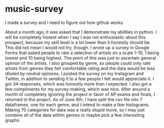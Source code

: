 # music-survey
I made a survey and I need to figure out how github works.

About a month ago, it was asked that I demonstrate my abilities in python. I will be completely honest when I say I was not enthusiastic about this prospect, because my skill level is a lot lower than it honestly should be. This did not mean I would not try, though. I wrote up a survey in Google Forms that asked people to rate a selection of artists on a scale 1-10, 1 being lowest and 10 being highest. The point of this was just to ascertain general opinion of the artists. I also grouped by genre, so people could only rate artists from genres they felt comfortable rating and the data would be less diluted by neutral opinions. 
I posted the survey on my Instagram and Twitter, in addition to sending it to a few people I felt would appreciate it. I got 34 responses, which was honestly more than I expected. I also got a few compliments for my survey-making, which was nice. 
After around a month of completely ignoring the project in favor of AP exams and finals, I returned to the project. As of June 6th, I have split the csv file into 7 dataframes, one for each genre, and I intend to make a few histograms. Making 70 categories for data was a really stupid move, so I may just combine all of the data within genres or maybe pick a few interesting graphs. 
